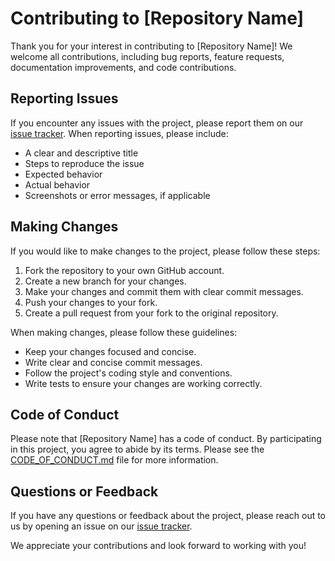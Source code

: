 # Contributing to [Repository Name]

Thank you for your interest in contributing to [Repository Name]! We welcome all contributions, including bug reports, feature requests, documentation improvements, and code contributions.

## Reporting Issues

If you encounter any issues with the project, please report them on our [issue tracker](https://github.com/[username]/[repository]/issues). When reporting issues, please include:

- A clear and descriptive title
- Steps to reproduce the issue
- Expected behavior
- Actual behavior
- Screenshots or error messages, if applicable

## Making Changes

If you would like to make changes to the project, please follow these steps:

1. Fork the repository to your own GitHub account.
2. Create a new branch for your changes.
3. Make your changes and commit them with clear commit messages.
4. Push your changes to your fork.
5. Create a pull request from your fork to the original repository.

When making changes, please follow these guidelines:

- Keep your changes focused and concise.
- Write clear and concise commit messages.
- Follow the project's coding style and conventions.
- Write tests to ensure your changes are working correctly.

## Code of Conduct

Please note that [Repository Name] has a code of conduct. By participating in this project, you agree to abide by its terms. Please see the [CODE_OF_CONDUCT.md](CODE_OF_CONDUCT.md) file for more information.

## Questions or Feedback

If you have any questions or feedback about the project, please reach out to us by opening an issue on our [issue tracker](https://github.com/[username]/[repository]/issues).

We appreciate your contributions and look forward to working with you!
